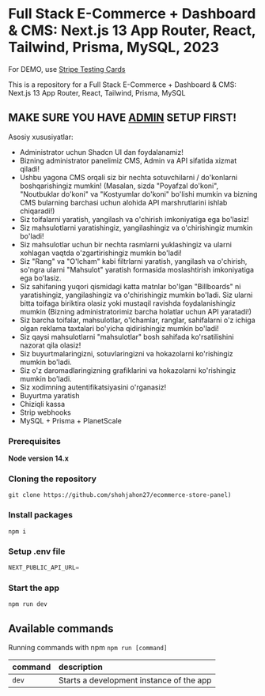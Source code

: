 # Full Stack E-Commerce + Dashboard & CMS: Next.js 13 App Router, React, Tailwind, Prisma, MySQL, 2023

For DEMO, use [Stripe Testing Cards](https://stripe.com/docs/testing)

This is a repository for a Full Stack E-Commerce + Dashboard & CMS: Next.js 13 App Router, React, Tailwind, Prisma, MySQL

## MAKE SURE YOU HAVE [ADMIN](https://github.com/shohjahon27/ecommerce-admin-panel/tree/master) SETUP FIRST!

Asosiy xususiyatlar:

- Administrator uchun Shadcn UI dan foydalanamiz!
- Bizning administrator panelimiz CMS, Admin va API sifatida xizmat qiladi!
- Ushbu yagona CMS orqali siz bir nechta sotuvchilarni / do'konlarni boshqarishingiz mumkin! (Masalan, sizda "Poyafzal do'koni", "Noutbuklar do'koni" va "Kostyumlar do'koni" bo'lishi mumkin va bizning CMS bularning barchasi uchun alohida API marshrutlarini ishlab chiqaradi!)
- Siz toifalarni yaratish, yangilash va o'chirish imkoniyatiga ega bo'lasiz!
- Siz mahsulotlarni yaratishingiz, yangilashingiz va o'chirishingiz mumkin bo'ladi!
- Siz mahsulotlar uchun bir nechta rasmlarni yuklashingiz va ularni xohlagan vaqtda o'zgartirishingiz mumkin bo'ladi!
- Siz "Rang" va "O'lcham" kabi filtrlarni yaratish, yangilash va o'chirish, so'ngra ularni "Mahsulot" yaratish formasida moslashtirish imkoniyatiga ega bo'lasiz.
- Siz sahifaning yuqori qismidagi katta matnlar bo'lgan "Billboards" ni yaratishingiz, yangilashingiz va o'chirishingiz mumkin bo'ladi. Siz ularni bitta toifaga biriktira olasiz yoki mustaqil ravishda foydalanishingiz mumkin (Bizning administratorimiz barcha holatlar uchun API yaratadi!)
- Siz barcha toifalar, mahsulotlar, o'lchamlar, ranglar, sahifalarni o'z ichiga olgan reklama taxtalari bo'yicha qidirishingiz mumkin bo'ladi!
- Siz qaysi mahsulotlarni "mahsulotlar" bosh sahifada ko'rsatilishini nazorat qila olasiz!
- Siz buyurtmalaringizni, sotuvlaringizni va hokazolarni ko'rishingiz mumkin bo'ladi.
- Siz o'z daromadlaringizning grafiklarini va hokazolarni ko'rishingiz mumkin bo'ladi.
- Siz xodimning autentifikatsiyasini o'rganasiz!
- Buyurtma yaratish
- Chiziqli kassa
- Strip webhooks
- MySQL + Prisma + PlanetScale

### Prerequisites

**Node version 14.x**

### Cloning the repository

```shell
git clone https://github.com/shohjahon27/ecommerce-store-panel)
```

### Install packages

```shell
npm i
```

### Setup .env file


```js
NEXT_PUBLIC_API_URL=
```


### Start the app

```shell
npm run dev
```

## Available commands

Running commands with npm `npm run [command]`

| command         | description                              |
| :-------------- | :--------------------------------------- |
| `dev`           | Starts a development instance of the app |
